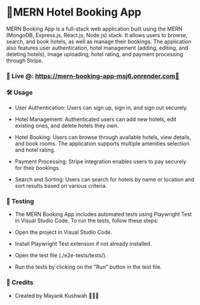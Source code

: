 # 🏨MERN Hotel Booking App


MERN Booking App is a full-stack web application built using the MERN (MongoDB, Express.js, React.js, Node.js) stack. It allows users to browse, search, and book hotels, as well as manage their bookings. The application also features user authentication, hotel management (adding, editing, and deleting hotels), image uploading, hotel rating, and payment processing through Stripe.

### 📡 Live @: https://mern-booking-app-msj6.onrender.com🔗


### 🛠️ Usage

* User Authentication: Users can sign up, sign in, and sign out securely.

* Hotel Management: Authenticated users can add new hotels, edit existing ones, and delete hotels they own.

* Hotel Booking: Users can browse through available hotels, view details, and book rooms. The application supports multiple amenities selection and hotel rating.

* Payment Processing: Stripe integration enables users to pay securely for their bookings.

* Search and Sorting: Users can search for hotels by name or location and sort results based on various criteria.

### 🧪 Testing 

* The MERN Booking App includes automated tests using Playwright Test in Visual Studio Code. To run the tests, follow these steps:

* Open the project in Visual Studio Code.

* Install Playwright Test extension if not already installed.

* Open the test file (./e2e-tests/tests/).

* Run the tests by clicking on the "Run" button in the test file.


### 🤖 Credits

* Created by Mayank Kushwah 🙋🏻‍♂️

